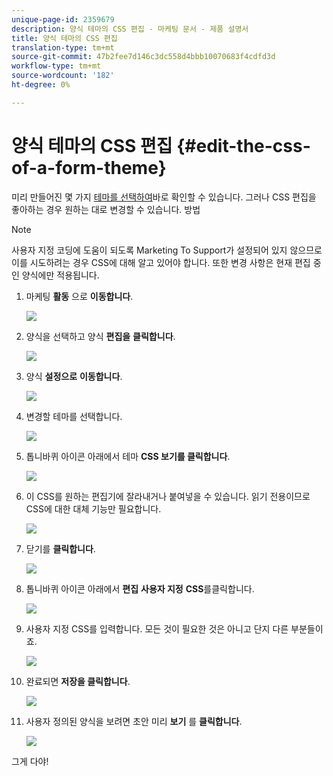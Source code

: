 ```yaml
---
unique-page-id: 2359679
description: 양식 테마의 CSS 편집 - 마케팅 문서 - 제품 설명서
title: 양식 테마의 CSS 편집
translation-type: tm+mt
source-git-commit: 47b2fee7d146c3dc558d4bbb10070683f4cdfd3d
workflow-type: tm+mt
source-wordcount: '182'
ht-degree: 0%

---
```



# 양식 테마의 CSS 편집 {#edit-the-css-of-a-form-theme}

미리 만들어진 몇 가지 [테마를 선택하여](../../../../product-docs/demand-generation/forms/creating-a-form/select-a-form-theme.md)바로 확인할 수 있습니다. 그러나 CSS 편집을 좋아하는 경우 원하는 대로 변경할 수 있습니다. 방법

>[!NOTE]
>
>사용자 지정 코딩에 도움이 되도록 Marketing To Support가 설정되어 있지 않으므로 이를 시도하려는 경우 CSS에 대해 알고 있어야 합니다. 또한 변경 사항은 현재 편집 중인 양식에만 적용됩니다.

1. 마케팅 **활동** 으로 **이동합니다**.

   ![](assets/login-marketing-activities-5.png)

1. 양식을 선택하고 양식 **편집을** **클릭합니다**.

   ![](assets/image2014-9-15-14-3a37-3a7.png)

1. 양식 **설정으로** **이동합니다**.

   ![](assets/image2014-9-15-14-3a37-3a42.png)

1. 변경할 테마를 선택합니다.

   ![](assets/image2014-9-15-14-3a37-3a54.png)

1. 톱니바퀴 아이콘 아래에서 테마 **CSS 보기를 클릭합니다**.

   ![](assets/image2014-9-15-14-3a38-3a18.png)

1. 이 CSS를 원하는 편집기에 잘라내거나 붙여넣을 수 있습니다. 읽기 전용이므로 CSS에 대한 대체 기능만 필요합니다.

   ![](assets/image2014-9-15-14-3a38-3a29.png)

1. 닫기를 **클릭합니다**.

   ![](assets/image2014-9-15-14-3a38-3a46.png)

1. 톱니바퀴 아이콘 아래에서 **편집** **사용자 지정** **CSS**&#x200B;를클릭합니다.

   ![](assets/image2014-9-15-14-3a39-3a5.png)

1. 사용자 지정 CSS를 입력합니다. 모든 것이 필요한 것은 아니고 단지 다른 부분들이죠.

   ![](assets/image2014-9-15-14-3a39-3a21.png)

1. 완료되면 **저장을 클릭합니다**.

   ![](assets/image2014-9-15-14-3a39-3a30.png)

1. 사용자 정의된 양식을 보려면 초안 미리 **보기** 를 **클릭합니다**.

   ![](assets/image2014-9-15-14-3a39-3a50.png)

그게 다야!
